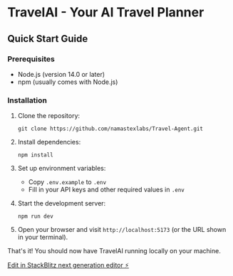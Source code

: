 # TravelAI - Your AI Travel Planner

## Quick Start Guide

### Prerequisites

- Node.js (version 14.0 or later)
- npm (usually comes with Node.js)

### Installation

1. Clone the repository:
   ```
   git clone https://github.com/namastexlabs/Travel-Agent.git
   ```
2. Install dependencies:
   ```
   npm install
   ```
3. Set up environment variables:
   - Copy `.env.example` to `.env`
   - Fill in your API keys and other required values in `.env`

4. Start the development server:
   ```
   npm run dev
   ```
5. Open your browser and visit `http://localhost:5173` (or the URL shown in your terminal).

That's it! You should now have TravelAI running locally on your machine.

[Edit in StackBlitz next generation editor ⚡️](https://stackblitz.com/~/github.com/namastexlabs/Travel-Agent)
